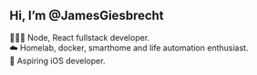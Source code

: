 ## Hi, I’m @JamesGiesbrecht


👨🏻‍💻 Node, React fullstack developer.  
☁️ Homelab, docker, smarthome and life automation enthusiast.  
📱 Aspiring iOS developer.

<!---
JamesGiesbrecht/JamesGiesbrecht is a ✨ special ✨ repository because its `README.md` (this file) appears on your GitHub profile.
You can click the Preview link to take a look at your changes.
--->
